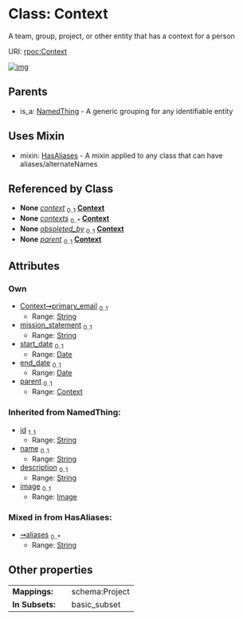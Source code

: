 
# Class: Context


A team, group, project, or other entity that has a context for a person

URI: [rpoc:Context](https://pub.tech/schema/rpoc/Context)


[![img](https://yuml.me/diagram/nofunky;dir:TB/class/[NamedThing],[Image],[HasAliases],[Context]<parent%200..1-%20[Context&#124;primary_email:string%20%3F;mission_statement:string%20%3F;start_date:date%20%3F;end_date:date%20%3F;aliases:string%20*;id(i):string;name(i):string%20%3F;description(i):string%20%3F],[Membership]-%20context%200..1>[Context],[Interaction]-%20obsoleted_by%200..1>[Context],[Context]uses%20-.->[HasAliases],[NamedThing]^-[Context],[Membership],[Interaction])](https://yuml.me/diagram/nofunky;dir:TB/class/[NamedThing],[Image],[HasAliases],[Context]<parent%200..1-%20[Context&#124;primary_email:string%20%3F;mission_statement:string%20%3F;start_date:date%20%3F;end_date:date%20%3F;aliases:string%20*;id(i):string;name(i):string%20%3F;description(i):string%20%3F],[Membership]-%20context%200..1>[Context],[Interaction]-%20obsoleted_by%200..1>[Context],[Context]uses%20-.->[HasAliases],[NamedThing]^-[Context],[Membership],[Interaction])

## Parents

 *  is_a: [NamedThing](NamedThing.md) - A generic grouping for any identifiable entity

## Uses Mixin

 *  mixin: [HasAliases](HasAliases.md) - A mixin applied to any class that can have aliases/alternateNames

## Referenced by Class

 *  **None** *[context](context.md)*  <sub>0..1</sub>  **[Context](Context.md)**
 *  **None** *[contexts](contexts.md)*  <sub>0..\*</sub>  **[Context](Context.md)**
 *  **None** *[obsoleted_by](obsoleted_by.md)*  <sub>0..1</sub>  **[Context](Context.md)**
 *  **None** *[parent](parent.md)*  <sub>0..1</sub>  **[Context](Context.md)**

## Attributes


### Own

 * [Context➞primary_email](Context_primary_email.md)  <sub>0..1</sub>
     * Range: [String](types/String.md)
 * [mission_statement](mission_statement.md)  <sub>0..1</sub>
     * Range: [String](types/String.md)
 * [start_date](start_date.md)  <sub>0..1</sub>
     * Range: [Date](types/Date.md)
 * [end_date](end_date.md)  <sub>0..1</sub>
     * Range: [Date](types/Date.md)
 * [parent](parent.md)  <sub>0..1</sub>
     * Range: [Context](Context.md)

### Inherited from NamedThing:

 * [id](id.md)  <sub>1..1</sub>
     * Range: [String](types/String.md)
 * [name](name.md)  <sub>0..1</sub>
     * Range: [String](types/String.md)
 * [description](description.md)  <sub>0..1</sub>
     * Range: [String](types/String.md)
 * [image](image.md)  <sub>0..1</sub>
     * Range: [Image](Image.md)

### Mixed in from HasAliases:

 * [➞aliases](hasAliases__aliases.md)  <sub>0..\*</sub>
     * Range: [String](types/String.md)

## Other properties

|  |  |  |
| --- | --- | --- |
| **Mappings:** | | schema:Project |
| **In Subsets:** | | basic_subset |

